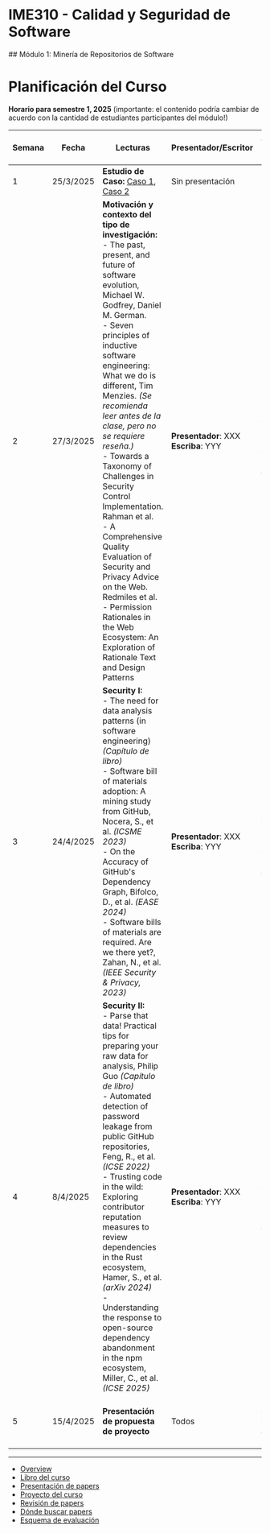 # IME310 - Calidad y Seguridad de Software
## Módulo 1: Minería de Repositorios de Software

# Planificación del Curso

**Horario para semestre 1, 2025** (importante: el contenido podría cambiar de acuerdo con la cantidad de estudiantes participantes del módulo!)  

 
| Semana | Fecha     | Lecturas | Presentador/Escritor | Asignaciones de revisión de papers |
|--------|----------|----------|----------------------|------------------------------------|
| 1      | 25/3/2025 | **Estudio de Caso:** [Caso 1](https://blog.koi.security/the-story-of-extensiontotal-how-we-hacked-the-vscode-marketplace-5c6e66a0e9d7),  [Caso 2](https://medium.com/extensiontotal/when-chrome-extensions-turn-against-us-the-cyberhaven-breach-and-beyond-9e35e59e1bff) | Sin presentación | No hay reporte que presentar |
| 2      | 27/3/2025 | **Motivación y contexto del tipo de investigación:**<br>- The past, present, and future of software evolution, Michael W. Godfrey, Daniel M. German.<br>- Seven principles of inductive software engineering: What we do is different, Tim Menzies. *(Se recomienda leer antes de la clase, pero no se requiere reseña.)* <br>- Towards a Taxonomy of Challenges in Security Control Implementation. Rahman et al. <br>- A Comprehensive Quality Evaluation of Security and Privacy Advice on the Web. Redmiles et al. <br>- Permission Rationales in the Web Ecosystem: An Exploration of Rationale Text and Design Patterns | **Presentador**: XXX <br>**Escriba**: YYY | Se requiere una reseña corta para cada artículo. Enviar antes de las 8:00 PM del día anterior a la clase. |
| 3      | 24/4/2025 | **Security I:**<br>- The need for data analysis patterns (in software engineering) *(Capítulo de libro)*<br>- Software bill of materials adoption: A mining study from GitHub, Nocera, S., et al. *(ICSME 2023)*<br>- On the Accuracy of GitHub's Dependency Graph, Bifolco, D., et al. *(EASE 2024)*<br>- Software bills of materials are required. Are we there yet?, Zahan, N., et al. *(IEEE Security & Privacy, 2023)* | **Presentador**: XXX <br>**Escriba**: YYY | Se requiere una reseña corta para cada artículo. Enviar antes de las 8:00 PM del día anterior a la clase.  |
| 4      | 8/4/2025 | **Security II:**<br>- Parse that data! Practical tips for preparing your raw data for analysis, Philip Guo *(Capítulo de libro)*<br>- Automated detection of password leakage from public GitHub repositories, Feng, R., et al. *(ICSE 2022)*<br>- Trusting code in the wild: Exploring contributor reputation measures to review dependencies in the Rust ecosystem, Hamer, S., et al. *(arXiv 2024)*<br>- Understanding the response to open-source dependency abandonment in the npm ecosystem, Miller, C., et al. *(ICSE 2025)* | **Presentador**: XXX<br>**Escriba**: YYY | Se requiere una reseña corta para cada artículo. Enviar antes de las 8:00 PM del día anterior a la clase. |
| 5      | 15/4/2025 | **Presentación de propuesta de proyecto** | Todos | Enviar documento de propuesta antes de las 8:00 PM. |

 
---
- [Overview](organizacion/overview.md)
- [Libro del curso](organizacion/libro_del_curso.md)
- [Presentación de papers](organizacion/presentacion_de_papers.md)
- [Proyecto del curso](organizacion/proyecto_del_curso.md)
- [Revisión de papers](organizacion/revision_de_papers.md)
- [Dónde buscar papers](organizacion/donde_buscar_papers.md)
- [Esquema de evaluación](organizacion/esquema_de_evaluacion.md)

